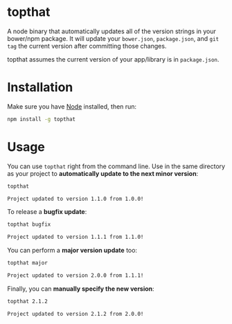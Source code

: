 # topthat

A node binary that automatically updates all of the version strings in your
bower/npm package. It will update your `bower.json`, `package.json`, and
`git tag` the current version after committing those changes.

topthat assumes the current version of your app/library is in `package.json`.

# Installation

Make sure you have [Node](http://nodejs.org/) installed, then run:

```bash
npm install -g topthat
```

# Usage

You can use `topthat` right from the command line. Use in the same directory
as your project to **automatically update to the next minor version**:

```bash
topthat

Project updated to version 1.1.0 from 1.0.0!
```

To release a **bugfix update**:

```bash
topthat bugfix

Project updated to version 1.1.1 from 1.1.0!
```

You can perform a **major version update** too:

```bash
topthat major

Project updated to version 2.0.0 from 1.1.1!
```

Finally, you can **manually specify the new version**:

```bash
topthat 2.1.2

Project updated to version 2.1.2 from 2.0.0!
```
